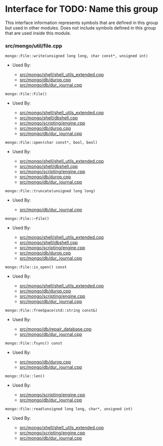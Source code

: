
# Interface for TODO: Name this group
This interface information represents symbols that are defined in this group but used in other modules.  Does not include symbols defined in this group that are used inside this module.

### src/mongo/util/file.cpp

<div></div>

    mongo::File::write(unsigned long long, char const*, unsigned int)

- Used By:

    - [src/mongo/shell/shell\_utils\_extended.cpp](../../../../mongo\_shell/mongo\_shell)
    - [src/mongo/db/durop.cpp](../../../../storage/journaling)
    - [src/mongo/db/dur\_journal.cpp](../../../../storage/journaling)

<div></div>

    mongo::File::File()

- Used By:

    - [src/mongo/shell/shell\_utils\_extended.cpp](../../../../mongo\_shell/mongo\_shell)
    - [src/mongo/shell/dbshell.cpp](../../../../mongo\_shell/mongo\_shell)
    - [src/mongo/scripting/engine.cpp](../../../../javascript/javascript\_libraries)
    - [src/mongo/db/durop.cpp](../../../../storage/journaling)
    - [src/mongo/db/dur\_journal.cpp](../../../../storage/journaling)

<div></div>

    mongo::File::open(char const*, bool, bool)

- Used By:

    - [src/mongo/shell/shell\_utils\_extended.cpp](../../../../mongo\_shell/mongo\_shell)
    - [src/mongo/shell/dbshell.cpp](../../../../mongo\_shell/mongo\_shell)
    - [src/mongo/scripting/engine.cpp](../../../../javascript/javascript\_libraries)
    - [src/mongo/db/durop.cpp](../../../../storage/journaling)
    - [src/mongo/db/dur\_journal.cpp](../../../../storage/journaling)

<div></div>

    mongo::File::truncate(unsigned long long)

- Used By:

    - [src/mongo/db/dur\_journal.cpp](../../../../storage/journaling)

<div></div>

    mongo::File::~File()

- Used By:

    - [src/mongo/shell/shell\_utils\_extended.cpp](../../../../mongo\_shell/mongo\_shell)
    - [src/mongo/shell/dbshell.cpp](../../../../mongo\_shell/mongo\_shell)
    - [src/mongo/scripting/engine.cpp](../../../../javascript/javascript\_libraries)
    - [src/mongo/db/durop.cpp](../../../../storage/journaling)
    - [src/mongo/db/dur\_journal.cpp](../../../../storage/journaling)

<div></div>

    mongo::File::is_open() const

- Used By:

    - [src/mongo/shell/shell\_utils\_extended.cpp](../../../../mongo\_shell/mongo\_shell)
    - [src/mongo/db/durop.cpp](../../../../storage/journaling)
    - [src/mongo/scripting/engine.cpp](../../../../javascript/javascript\_libraries)
    - [src/mongo/db/dur\_journal.cpp](../../../../storage/journaling)

<div></div>

    mongo::File::freeSpace(std::string const&)

- Used By:

    - [src/mongo/db/repair\_database.cpp](../../../../storage/repair\_database)
    - [src/mongo/db/dur\_journal.cpp](../../../../storage/journaling)

<div></div>

    mongo::File::fsync() const

- Used By:

    - [src/mongo/db/durop.cpp](../../../../storage/journaling)
    - [src/mongo/db/dur\_journal.cpp](../../../../storage/journaling)

<div></div>

    mongo::File::len()

- Used By:

    - [src/mongo/scripting/engine.cpp](../../../../javascript/javascript\_libraries)
    - [src/mongo/db/dur\_journal.cpp](../../../../storage/journaling)

<div></div>

    mongo::File::read(unsigned long long, char*, unsigned int)

- Used By:

    - [src/mongo/shell/shell\_utils\_extended.cpp](../../../../mongo\_shell/mongo\_shell)
    - [src/mongo/scripting/engine.cpp](../../../../javascript/javascript\_libraries)
    - [src/mongo/db/dur\_journal.cpp](../../../../storage/journaling)
